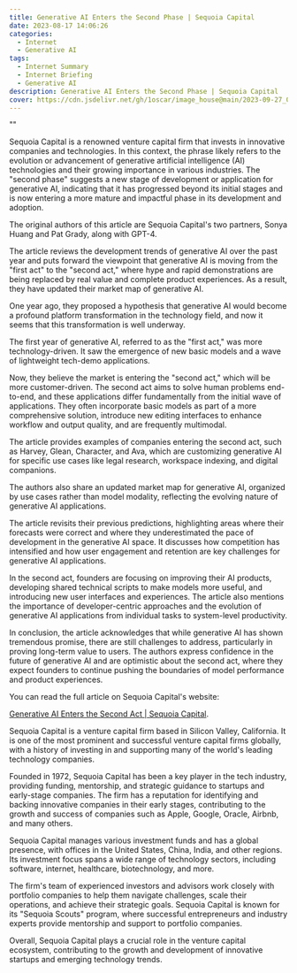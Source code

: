 ```yaml
---
title: Generative AI Enters the Second Phase | Sequoia Capital
date: 2023-08-17 14:06:26
categories:
  - Internet
  - Generative AI
tags:
  - Internet Summary 
  - Internet Briefing
  - Generative AI 
description: Generative AI Enters the Second Phase | Sequoia Capital
cover: https://cdn.jsdelivr.net/gh/1oscar/image_house@main/2023-09-27_002559.png
---
```


""

Sequoia Capital is a renowned venture capital firm that invests in innovative companies and technologies. In this context, the phrase likely refers to the evolution or advancement of generative artificial intelligence (AI) technologies and their growing importance in various industries. The "second phase" suggests a new stage of development or application for generative AI, indicating that it has progressed beyond its initial stages and is now entering a more mature and impactful phase in its development and adoption.


The original authors of this article are Sequoia Capital's two partners, Sonya Huang and Pat Grady, along with GPT-4.

The article reviews the development trends of generative AI over the past year and puts forward the viewpoint that generative AI is moving from the "first act" to the "second act," where hype and rapid demonstrations are being replaced by real value and complete product experiences. As a result, they have updated their market map of generative AI.

One year ago, they proposed a hypothesis that generative AI would become a profound platform transformation in the technology field, and now it seems that this transformation is well underway.

The first year of generative AI, referred to as the "first act," was more technology-driven. It saw the emergence of new basic models and a wave of lightweight tech-demo applications.

Now, they believe the market is entering the "second act," which will be more customer-driven. The second act aims to solve human problems end-to-end, and these applications differ fundamentally from the initial wave of applications. They often incorporate basic models as part of a more comprehensive solution, introduce new editing interfaces to enhance workflow and output quality, and are frequently multimodal.

The article provides examples of companies entering the second act, such as Harvey, Glean, Character, and Ava, which are customizing generative AI for specific use cases like legal research, workspace indexing, and digital companions.

The authors also share an updated market map for generative AI, organized by use cases rather than model modality, reflecting the evolving nature of generative AI applications.

The article revisits their previous predictions, highlighting areas where their forecasts were correct and where they underestimated the pace of development in the generative AI space. It discusses how competition has intensified and how user engagement and retention are key challenges for generative AI applications.

In the second act, founders are focusing on improving their AI products, developing shared technical scripts to make models more useful, and introducing new user interfaces and experiences. The article also mentions the importance of developer-centric approaches and the evolution of generative AI applications from individual tasks to system-level productivity.

In conclusion, the article acknowledges that while generative AI has shown tremendous promise, there are still challenges to address, particularly in proving long-term value to users. The authors express confidence in the future of generative AI and are optimistic about the second act, where they expect founders to continue pushing the boundaries of model performance and product experiences.

You can read the full article on Sequoia Capital's website: 

[Generative AI Enters the Second Act | Sequoia Capital](https://www.sequoiacap.com/article/generative-ai-act-two/).


Sequoia Capital is a venture capital firm based in Silicon Valley, California. It is one of the most prominent and successful venture capital firms globally, with a history of investing in and supporting many of the world's leading technology companies.

Founded in 1972, Sequoia Capital has been a key player in the tech industry, providing funding, mentorship, and strategic guidance to startups and early-stage companies. The firm has a reputation for identifying and backing innovative companies in their early stages, contributing to the growth and success of companies such as Apple, Google, Oracle, Airbnb, and many others.

Sequoia Capital manages various investment funds and has a global presence, with offices in the United States, China, India, and other regions. Its investment focus spans a wide range of technology sectors, including software, internet, healthcare, biotechnology, and more.

The firm's team of experienced investors and advisors work closely with portfolio companies to help them navigate challenges, scale their operations, and achieve their strategic goals. Sequoia Capital is known for its "Sequoia Scouts" program, where successful entrepreneurs and industry experts provide mentorship and support to portfolio companies.

Overall, Sequoia Capital plays a crucial role in the venture capital ecosystem, contributing to the growth and development of innovative startups and emerging technology trends.


